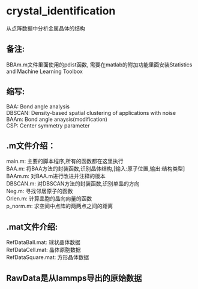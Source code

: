 # crystal_identification  
从点阵数据中分析金属晶体的结构  

## 备注:  
BBAm.m文件里面使用的pdist函数, 需要在matlab的附加功能里面安装Statistics and Machine Learning Toolbox  

## 缩写:
BAA: Bond angle analysis  
DBSCAN: Density-based spatial clustering of applications with noise  
BAAm: Bond angle anaysis(modification)  
CSP: Center symmetry parameter  
  
## .m文件介绍：  
main.m: 主要的脚本程序,所有的函数都在这里执行  
BAA.m: 将BAA方法的封装函数,识别晶体结构,[输入:原子位置,输出:结构类型]  
BAAm.m: 对BAA.m进行改进并注释的版本  
DBSCAN.m: 对DBSCAN方法的封装函数,识别单晶的方向  
Neg.m: 寻找邻居原子的函数  
Orien.m: 计算晶胞的晶向向量的函数  
p_norm.m: 求空间中点阵的两两点之间的距离  

## .mat文件介绍:  
RefDataBall.mat: 球状晶体数据  
RefDataCell.mat: 晶体原胞数据  
RefDataSquare.mat: 方形晶体数据  
  
## RawData是从lammps导出的原始数据  